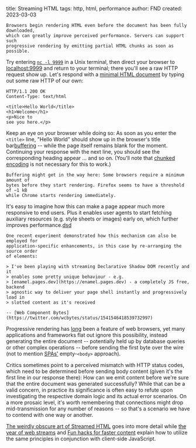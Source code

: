 title: Streaming HTML
tags: http, html, performance
author: FND
created: 2023-03-03

```intro
Browsers begin rendering HTML even before the document has been fully downloaded,
which can greatly improve perceived performance. Servers can support such
progressive rendering by emitting partial HTML chunks as soon as possible.
```

Try entering
[`nc -l 9999`](https://explainshell.com/explain?cmd=nc+-l+9999) in a Unix
terminal, then direct your browser to [localhost:9999](http://localhost:9999)
and return to your terminal; there you'll see a raw HTTP request show up. Let's
respond with a
[minimal HTML document](https://brucelawson.co.uk/2010/a-minimal-html5-document/)
by typing out some raw HTTP of our own:

```
HTTP/1.1 200 OK
Content-Type: text/html

<title>Hello World</title>
<h1>Welcome</h1>
<p>Nice to
see you here.</p>
```

Keep an eye on your browser while doing so: As soon as you enter the `<title>`
line, "Hello World" should show up in the browser's title
bar[buffering](footnote://) -- while the page itself remains blank for the
moment. Continuing your response with the next line, you should see the
corresponding heading appear ... and so on. (You'll note that
[chunked encoding](https://en.wikipedia.org/wiki/Chunked_transfer_encoding)
is not necessary for this to work.)

```footnote buffering
Buffering might get in the way here: Some browsers require a minimum amount of
bytes before they start rendering. Firefox seems to have a threshold of ~1 kB
while Chrome starts rendering immediately.
```

It's easy to imagine how this can make a page appear much more responsive to end
users. Plus it enables user agents to start fetching auxiliary resources (e.g.
style sheets or images) early on, which further improves
performance.[dsd](footnote://)

```footnote dsd
One recent experiment demonstrated how this mechanism can also be employed for
application-specific enhancements, in this case by re-arranging the source order
of elements:

> I've been playing with streaming Declarative Shadow DOM recently and it
> enables some pretty unique behaviour - e.g.
> [enamel.pages.dev](https://enamel.pages.dev) - a completely JS free, backend
> agnostic way to deliver your page shell instantly and progressively load in
> slotted content as it's received

-- [Web Component Bytes](https://twitter.com/wcbytes/status/1541546418539732997)
```

Progressive rendering has
[long](https://blog.codinghorror.com/the-lost-art-of-progressive-html-rendering/)
been a feature of web browsers, yet many applications and frameworks flat out
ignore this possibility, instead generating the entire document -- potentially
held up by database queries or other complex operations -- before sending the
first byte over the wire (not to mention
[SPAs'](https://en.wikipedia.org/wiki/Single-page_application) empty-`<body>`
approach).

Critics sometimes point to a perceived mismatch with HTTP status codes, which
need to be determined before sending body content (given it's the first line in
our response there): How can we emit content before we're sure that the entire
document was generated successfully? While that can be a valid concern, in
practice its significance is often easy to refute upon investigating the
respective domain logic and its actual error scenarios. On a more prosaic level,
it's worth remembering that connections might drop mid-transmission for any
number of reasons -- so that's a scenario we have to contend with one way or
another.

[The weirdly obscure art of Streamed HTML](https://dev.to/tigt/the-weirdly-obscure-art-of-streamed-html-4gc2)
goes into more detail while
[the year of web streams](https://jakearchibald.com/2016/streams-ftw/) and
[Fun hacks for faster content](https://jakearchibald.com/2016/fun-hacks-faster-content/)
explain how to utilize the same principles in conjunction with client-side
JavaScript.
